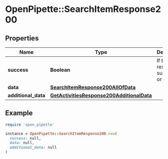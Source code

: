 # OpenPipette::SearchItemResponse200

## Properties

| Name | Type | Description | Notes |
| ---- | ---- | ----------- | ----- |
| **success** | **Boolean** | If the response is successful or not | [optional] |
| **data** | [**SearchItemResponse200AllOfData**](SearchItemResponse200AllOfData.md) |  | [optional] |
| **additional_data** | [**GetActivitiesResponse200AdditionalData**](GetActivitiesResponse200AdditionalData.md) |  | [optional] |

## Example

```ruby
require 'open_pipette'

instance = OpenPipette::SearchItemResponse200.new(
  success: null,
  data: null,
  additional_data: null
)
```

